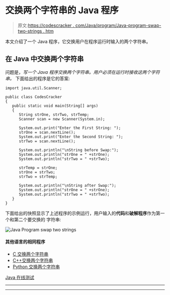 # 交换两个字符串的 Java 程序

> 原文:[https://codescracker . com/Java/program/Java-program-swap-two-strings . htm](https://codescracker.com/java/program/java-program-swap-two-strings.htm)

本文介绍了一个 Java 程序，它交换用户在程序运行时输入的两个字符串。

## 在 Java 中交换两个字符串

问题是，*写一个 Java 程序交换两个字符串。用户必须在运行时接收这两个字符串。* 下面给出的程序是它的答案:

```
import java.util.Scanner;

public class CodesCracker
{
   public static void main(String[] args)
   {
      String strOne, strTwo, strTemp;
      Scanner scan = new Scanner(System.in);

      System.out.print("Enter the First String: ");
      strOne = scan.nextLine();
      System.out.print("Enter the Second String: ");
      strTwo = scan.nextLine();

      System.out.println("\nString before Swap:");
      System.out.println("strOne = " +strOne);
      System.out.println("strTwo = " +strTwo);

      strTemp = strOne;
      strOne = strTwo;
      strTwo = strTemp;

      System.out.println("\nString after Swap:");
      System.out.println("strOne = " +strOne);
      System.out.println("strTwo = " +strTwo);
   }
}
```

下面给出的快照显示了上述程序的示例运行，用户输入的**代码**和**破解程序**作为第一个和第二个要交换的 字符串:

![Java Program swap two strings](../Images/c3c3ed0ebdd06acfc90a830e66844a97.png)

#### 其他语言的相同程序

*   [C 交换两个字符串](/c/program/c-program-swap-two-strings.htm)
*   [C++交换两个字符串](/cpp/program/cpp-program-swap-two-strings.htm)
*   [Python 交换两个字符串](/python/program/python-program-swap-two-strings.htm)

[Java 在线测试](/exam/showtest.php?subid=1)

* * *

* * *